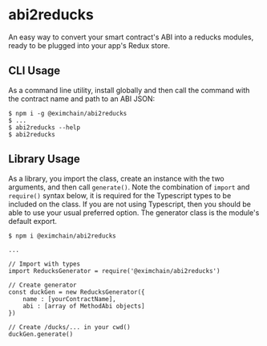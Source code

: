 # abi2reducks
An easy way to convert your smart contract's ABI into a reducks modules, ready to be plugged into your app's Redux store.

## CLI Usage
As a command line utility, install globally and then call the command with the contract name and path to an ABI JSON:

```
$ npm i -g @eximchain/abi2reducks
$ ...
$ abi2reducks --help
$ abi2reducks
```

## Library Usage
As a library, you import the class, create an instance with the two arguments, and then call `generate()`.  Note the combination of `import` and `require()` syntax below, it is required for the Typescript types to be included on the class.  If you are not using Typescript, then you should be able to use your usual preferred option.  The generator class is the module's default export.

```
$ npm i @eximchain/abi2reducks

...

// Import with types
import ReducksGenerator = require('@eximchain/abi2reducks')

// Create generator
const duckGen = new ReducksGenerator({
    name : [yourContractName],
    abi : [array of MethodAbi objects]
})

// Create /ducks/... in your cwd()
duckGen.generate()
```